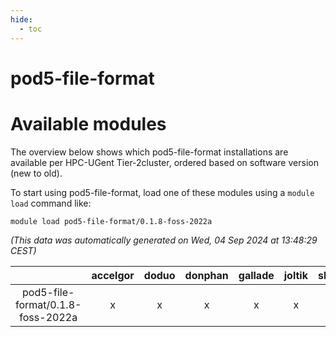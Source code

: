 ```yaml
---
hide:
  - toc
---
```


pod5-file-format
================

# Available modules


The overview below shows which pod5-file-format installations are available per HPC-UGent Tier-2cluster, ordered based on software version (new to old).

To start using pod5-file-format, load one of these modules using a `module load` command like:

```shell
module load pod5-file-format/0.1.8-foss-2022a
```

*(This data was automatically generated on Wed, 04 Sep 2024 at 13:48:29 CEST)*  

| |accelgor|doduo|donphan|gallade|joltik|shinx|skitty|
| :---: | :---: | :---: | :---: | :---: | :---: | :---: | :---: |
|pod5-file-format/0.1.8-foss-2022a|x|x|x|x|x|-|x|
